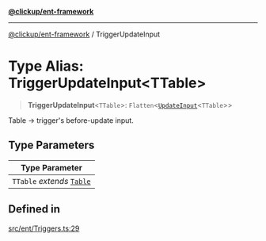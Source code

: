 [**@clickup/ent-framework**](../README.md)

***

[@clickup/ent-framework](../globals.md) / TriggerUpdateInput

# Type Alias: TriggerUpdateInput\<TTable\>

> **TriggerUpdateInput**\<`TTable`\>: `Flatten`\<[`UpdateInput`](UpdateInput.md)\<`TTable`\>\>

Table -> trigger's before-update input.

## Type Parameters

| Type Parameter |
| ------ |
| `TTable` *extends* [`Table`](Table.md) |

## Defined in

[src/ent/Triggers.ts:29](https://github.com/clickup/ent-framework/blob/master/src/ent/Triggers.ts#L29)
